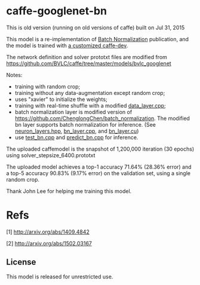 # caffe-googlenet-bn
This is old version (running on old versions of caffe) built on Jul 31, 2015

This model is a re-implementation of [Batch Normalization](http://arxiv.org/abs/1502.03167) publication, and the model is trained with [a customized caffe-dev](https://github.com/lim0606/caffe-dev). 

The network definition and solver prototxt files are modified from https://github.com/BVLC/caffe/tree/master/models/bvlc_googlenet 

Notes:
- training with random crop;
- training without any data-augmentation except random crop;
- uses "xavier" to initialize the weights;
- training with real-time shuffle with a modified [data_layer.cpp](https://github.com/lim0606/caffe-dev/blob/master/src/caffe/layers/data_layer.cpp);
- batch normalization layer is modified version of https://github.com/ChenglongChen/batch_normalization. The modified bn layer supports batch normalization for inference. (See [neuron_layers.hpp](https://github.com/lim0606/caffe-dev/blob/master/include/caffe/neuron_layers.hpp), [bn_layer.cpp](https://github.com/lim0606/caffe-dev/blob/master/src/caffe/layers/bn_layer.cpp), and [bn_layer.cu](https://github.com/lim0606/caffe-dev/blob/master/src/caffe/layers/bn_layer.cu))
- use [test_bn.cpp](https://github.com/lim0606/caffe-dev/blob/master/tools/test_bn.cpp) and [predict_bn.cpp](https://github.com/lim0606/caffe-dev/blob/master/tools/predict_bn.cpp) for inference. 

The uploaded caffemodel is the snapshot of 1,200,000 iteration (30 epochs) using solver_stepsize_6400.prototxt

The uploaded model achieves a top-1 accuracy 71.64% (28.36% error) and a top-5 accuracy 90.83% (9.17% error) on the validation set, using a single random crop.

Thank John Lee for helping me training this model. 

# Refs
[1] http://arxiv.org/abs/1409.4842

[2] http://arxiv.org/abs/1502.03167


## License

This model is released for unrestricted use.

